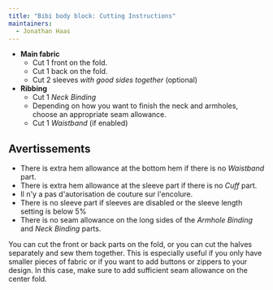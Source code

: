 ```yaml
---
title: "Bibi body block: Cutting Instructions"
maintainers:
  - Jonathan Haas
---
```


- **Main fabric**
  - Cut 1 front on the fold.
  - Cut 1 back on the fold.
  - Cut 2 sleeves _with good sides together_ (optional)
- **Ribbing**
  - Cut 1 _Neck Binding_
  - Depending on how you want to finish the neck and armholes, choose an appropriate seam allowance.
  - Cut 1 _Waistband_ (if enabled)

## Avertissements

- There is extra hem allowance at the bottom hem if there is no _Waistband_ part.
- There is extra hem allowance at the sleeve part if there is no _Cuff_ part.
- Il n'y a pas d'autorisation de couture sur l'encolure.
- There is no sleeve part if sleeves are disabled or the sleeve length setting is below 5%
- There is no seam allowance on the long sides of the _Armhole Binding_ and _Neck Binding_ parts.

<Note>
You can cut the front or back parts on the fold, or you can cut the halves separately and sew them together. This is especially
useful if you only have smaller pieces of fabric or if you want to add buttons or zippers to your design. In this case, make sure
to add sufficient seam allowance on the center fold.
</Note>
